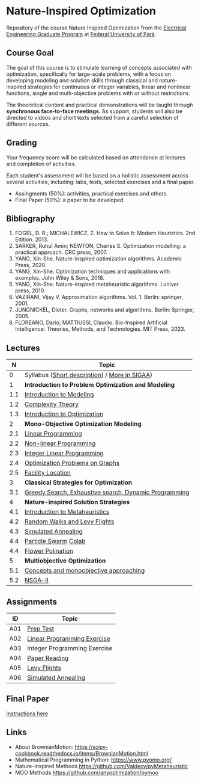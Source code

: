 # Nature-Inspired Optimization

Repository of the course Nature Inspired Optimization from the [Electrical Engineering Graduate Program](https://www.ppgee.propesp.ufpa.br/index.php/en/) at [Federal University of Pará](http://www.ufpa.br).

## Course Goal

The goal of this course is to stimulate learning of concepts associated with optimization, specifically for large-scale problems, with a focus on developing modeling and solution skills through classical and nature-inspired strategies for continuous or integer variables, linear and nonlinear functions, single and multi-objective problems with or without restrictions.

The theoretical content and practical demonstrations will be taught through **synchronous face-to-face meetings**. As support, students will also be directed to videos and short texts selected from a careful selection of different sources.

## Grading

Your frequency score will be calculated based on attendance at lectures and completion of activities.

Each student's assessment will be based on a holistic assessment across several activities, including: labs, tests, selected exercises and a final paper.

* Assingments (50%): activities, practical exercises and others.
* Final Paper (50%): a paper to be developed.

## Bibliography

1. FOGEL, D. B.; MICHALEWICZ, Z. How to Solve It: Modern Heuristics. 2nd Edition. 2013.
2. SARKER, Ruhul Amin; NEWTON, Charles S. Optimization modelling: a practical approach. CRC press, 2007.
3. YANG, Xin-She. Nature-inspired optimization algorithms. Academic Press, 2020.
4. YANG, Xin-She. Optimization techniques and applications with examples. John Wiley & Sons, 2018.
5. YANG, Xin-She. Nature-inspired metaheuristic algorithms. Luniver press, 2010.
6. VAZIRANI, Vijay V. Approximation algorithms. Vol. 1. Berlin: springer, 2001.
7. JUNGNICKEL, Dieter. Graphs, networks and algorithms. Berlin: Springer, 2005.
8. FLOREANO, Dario; MATTIUSSI, Claudio. Bio-Inspired Artificial Intelligence: Theories, Methods, and Technologies. MIT Press, 2023.

## Lectures

|**N**|**Topic**|
|---|---|
|0|Syllabus ([Short description](lectures/00_syllabus.pdf)) / [More in SIGAA](https://sigaa.ufpa.br/sigaa/verTelaLogin.do))|
|1|**Introduction to Problem Optimization and Modeling**|
|1.1|[Introduction to Modeling](lectures/01_01_Modelos.ipynb)|
|1.2|[Complexity Theory](lectures/01_02_Teoria_da_Complexidade.ipynb)|
|1.3|[Introduction to Optimization](lectures/01_03_optimization_intro.ipynb)|
|2|**Mono-Objective Optimization Modeling**|
|2.1|[Linear Programming](lectures/02_01_LP.ipynb)|
|2.2|[Non-linear Programming](lectures/02_02_NLP.ipynb)|
|2.3|[Integer Linear Programming](lectures/02_03_ILP.ipynb)|
|2.4|[Optimization Problems on Graphs](lectures/02_04_Problemas_em_grafos.ipynb)|
|2.5|[Facility Location](lectures/02_05_Localização_de_Facilidades.ipynb)|
|3|**Classical Strategies for Optimization**|
|3.1|[Greedy Search, Exhaustive search, Dynamic Programming](lectures/03_01_Estratégias_Heurísticas.ipynb)|
|4|**Nature-inspired Solution Strategies**|
|4.1|[Introduction to Metaheuristics](lectures/IABIO_METAAula%201.pdf)|
|4.2|[Random Walks and Levy Flights](lectures/IABIO_METAAula%202versao2.pdf)|
|4.3|[Simulated Annealing](lectures/IABIO_METAAula3versao2.pdf)|
|4.4|[Particle Swarm](lectures/IABIO_METAAula%204pdf.pdf) [Colab](https://colab.research.google.com/drive/1oGMCPZ76K0sb39scKcWO77tdJOLzPXMB?usp=sharing)|
|4.4|[Flower Polination](lectures/IABIO_METAAula%205pdf.pdf)|
|5|**Multiobjective Optimization**|
|5.1|[Concepts and monoobjective approaching](lectures/05_01_Otimização_Multiobjetivo.ipynb)|
|5.2|[NSGA-II](lectures/05_02_NSGA_II.ipynb)|

## Assignments

|**ID**|**Topic**|
|---|---|
|A01|[Prep Test](assignments/A01.pdf)|
|A02|[Linear Programming Exercise](assignments/A02.ipynb)|
|A03|Integer Programming Exercise|
|A04|[Paper Reading](assignments/A04.md)|
|A05|[Levy Flights](assignments/A05.md)|
|A06|[Simulated Annealing](assignments/A06.md)|

## Final Paper

[Instructions here](assignments/FinalPaper.md)

## Links

* About BrownianMotion: https://scipy-cookbook.readthedocs.io/items/BrownianMotion.html
* Mathematical Programming in Python: https://www.pyomo.org/
* Nature-Inspired Methods https://github.com/Valdecy/pyMetaheuristic 
* MOO Methods https://github.com/anyoptimization/pymoo